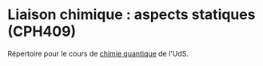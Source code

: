 # Liaison chimique : aspects statiques (CPH409)

Répertoire pour le cours de [chimie quantique](https://www.usherbrooke.ca/admission/fiches-cours/CPH409?fp=000) de l'UdS.
